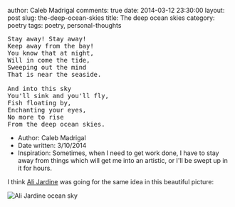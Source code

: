 author: Caleb Madrigal
comments: true
date: 2014-03-12 23:30:00
layout: post
slug: the-deep-ocean-skies
title: The deep ocean skies
category: poetry
tags: poetry, personal-thoughts

<pre>
Stay away! Stay away!
Keep away from the bay!
You know that at night,
Will in come the tide,
Sweeping out the mind
That is near the seaside.

And into this sky
You'll sink and you'll fly,
Fish floating by,
Enchanting your eyes,
No more to rise
From the deep ocean skies.
</pre>

* Author: Caleb Madrigal
* Date written: 3/10/2014
* Inspiration: Sometimes, when I need to get work done, I have to stay away from things which will get me into an artistic, or I'll be swept up in it for hours.

I think [Ali Jardine](https://www.flickr.com/photos/alijardine/11360839004/) was going for the same idea in this beautiful picture:

![Ali Jardine ocean sky](/images/ali_jardine_ocean_sky.jpg)

